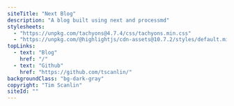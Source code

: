 ```yaml
---
siteTitle: "Next Blog"
description: "A blog built using next and processmd"
stylesheets:
  - "https://unpkg.com/tachyons@4.7.4/css/tachyons.min.css"
  - "https://unpkg.com/@highlightjs/cdn-assets@10.7.2/styles/default.min.css"
topLinks:
  - text: "Blog"
    href: "/"
  - text: "Github"
    href: "https://github.com/tscanlin/"
backgroundClass: "bg-dark-gray"
copyright: "Tim Scanlin"
siteId: ""
---
```

